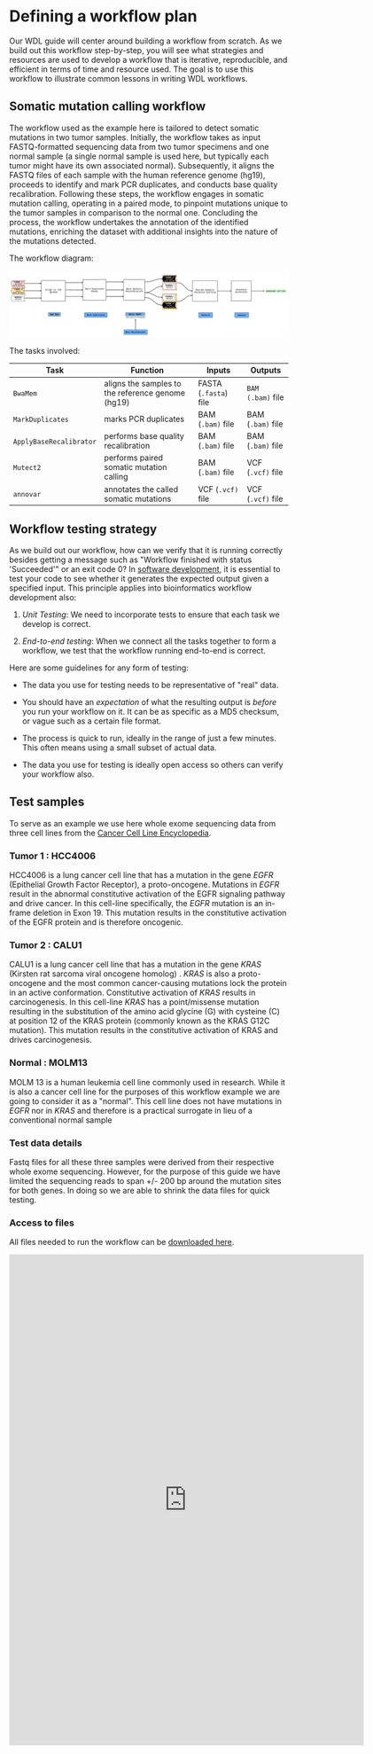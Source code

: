 

# Defining a workflow plan

Our WDL guide will center around building a workflow from scratch. As we build out this workflow step-by-step, you will see what strategies and resources are used to develop a workflow that is iterative, reproducible, and efficient in terms of time and resource used. The goal is to use this workflow to illustrate common lessons in writing WDL workflows.

## Somatic mutation calling workflow

The workflow used as the example here is tailored to detect somatic mutations in two tumor samples. Initially, the workflow takes as input FASTQ-formatted sequencing data from two tumor specimens and one normal sample (a single normal sample is used here, but typically each tumor might have its own associated normal). Subsequently, it aligns the FASTQ files of each sample with the human reference genome (hg19), proceeds to identify and mark PCR duplicates, and conducts base quality recalibration. Following these steps, the workflow engages in somatic mutation calling, operating in a paired mode, to pinpoint mutations unique to the tumor samples in comparison to the normal one. Concluding the process, the workflow undertakes the annotation of the identified mutations, enriching the dataset with additional insights into the nature of the mutations detected.

The workflow diagram:

[![Workflow Diagram](assets/WDL_101_Course.png)](assets/WDL_101_Course.png)

The tasks involved:

| Task                    | Function                                          | Inputs                | Outputs           |
|-----------------|---------------------|-----------------|-------------------|
| `BwaMem`                | aligns the samples to the reference genome (hg19) | FASTA (`.fasta`) file | `BAM (.bam)` file |
| `MarkDuplicates`        | marks PCR duplicates                              | BAM (`.bam)` file     | BAM (`.bam)` file |
| `ApplyBaseRecalibrator` | performs base quality recalibration               | BAM (`.bam)` file     | BAM (`.bam)` file |
| `Mutect2`               | performs paired somatic mutation calling          | BAM (`.bam)` file     | VCF (`.vcf)` file |
| `annovar`               | annotates the called somatic mutations            | VCF (`.vcf)` file     | VCF (`.vcf)` file |

## Workflow testing strategy

As we build out our workflow, how can we verify that it is running correctly besides getting a message such as "Workflow finished with status 'Succeeded'" or an exit code 0? In [software development](https://www.atlassian.com/continuous-delivery/software-testing), it is essential to test your code to see whether it generates the expected output given a specified input. This principle applies into bioinformatics workflow development also:

1.  *Unit Testing*: We need to incorporate tests to ensure that each task we develop is correct.

2.  *End-to-end testing*: When we connect all the tasks together to form a workflow, we test that the workflow running end-to-end is correct.

Here are some guidelines for any form of testing:

-   The data you use for testing needs to be representative of "real" data.

-   You should have an *expectation* of what the resulting output is *before* you run your workflow on it. It can be as specific as a MD5 checksum, or vague such as a certain file format.

-   The process is quick to run, ideally in the range of just a few minutes. This often means using a small subset of actual data.

-   The data you use for testing is ideally open access so others can verify your workflow also.

## Test samples

To serve as an example we use here whole exome sequencing data from three cell lines from the [Cancer Cell Line Encyclopedia](https://pubmed.ncbi.nlm.nih.gov/31068700/).

### Tumor 1 : HCC4006

HCC4006 is a lung cancer cell line that has a mutation in the gene *EGFR* (Epithelial Growth Factor Receptor), a proto-oncogene. Mutations in *EGFR* result in the abnormal constitutive activation of the EGFR signaling pathway and drive cancer. In this cell-line specifically, the *EGFR* mutation is an in-frame deletion in Exon 19. This mutation results in the constitutive activation of the EGFR protein and is therefore oncogenic.

### Tumor 2 : CALU1

CALU1 is a lung cancer cell line that has a mutation in the gene *KRAS* (Kirsten rat sarcoma viral oncogene homolog) . *KRAS* is also a proto-oncogene and the most common cancer-causing mutations lock the protein in an active conformation. Constitutive activation of *KRAS* results in carcinogenesis. In this cell-line *KRAS* has a point/missense mutation resulting in the substitution of the amino acid glycine (G) with cysteine (C) at position 12 of the KRAS protein (commonly known as the KRAS G12C mutation). This mutation results in the constitutive activation of KRAS and drives carcinogenesis.

### Normal : MOLM13

MOLM 13 is a human leukemia cell line commonly used in research. While it is also a cancer cell line for the purposes of this workflow example we are going to consider it as a "normal". This cell line does not have mutations in *EGFR* nor in *KRAS* and therefore is a practical surrogate in lieu of a conventional normal sample

### Test data details

Fastq files for all these three samples were derived from their respective whole exome sequencing. However, for the purpose of this guide we have limited the sequencing reads to span +/- 200 bp around the mutation sites for both genes. In doing so we are able to shrink the data files for quick testing.

### Access to files

All files needed to run the workflow can be [downloaded here](https://figshare.com/articles/dataset/WDL_101_Dataset/25447528).

<iframe src="https://docs.google.com/forms/d/e/1FAIpQLSeEKGWTJOowBhFlWftPUjFU8Rfj-d9iXIHENyd8_HGS8PM7kw/viewform?embedded=true" width="640" height="886" frameborder="0" marginheight="0" marginwidth="0">

Loading...

</iframe>
